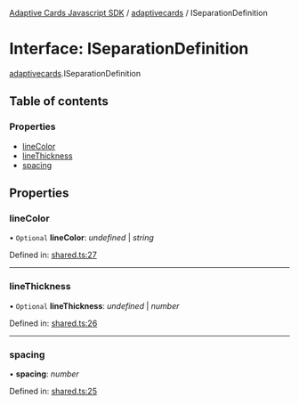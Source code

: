 [Adaptive Cards Javascript SDK](../README.md) / [adaptivecards](../modules/adaptivecards.md) / ISeparationDefinition

# Interface: ISeparationDefinition

[adaptivecards](../modules/adaptivecards.md).ISeparationDefinition

## Table of contents

### Properties

- [lineColor](adaptivecards.iseparationdefinition.md#linecolor)
- [lineThickness](adaptivecards.iseparationdefinition.md#linethickness)
- [spacing](adaptivecards.iseparationdefinition.md#spacing)

## Properties

### lineColor

• `Optional` **lineColor**: *undefined* \| *string*

Defined in: [shared.ts:27](https://github.com/microsoft/AdaptiveCards/blob/0938a1f10/source/nodejs/adaptivecards/src/shared.ts#L27)

___

### lineThickness

• `Optional` **lineThickness**: *undefined* \| *number*

Defined in: [shared.ts:26](https://github.com/microsoft/AdaptiveCards/blob/0938a1f10/source/nodejs/adaptivecards/src/shared.ts#L26)

___

### spacing

• **spacing**: *number*

Defined in: [shared.ts:25](https://github.com/microsoft/AdaptiveCards/blob/0938a1f10/source/nodejs/adaptivecards/src/shared.ts#L25)
